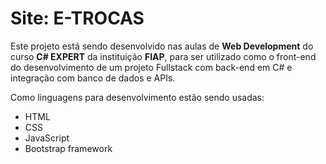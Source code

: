 # Site: E-TROCAS

Este projeto está sendo desenvolvido nas aulas de <b>Web Development</b> do curso <b>C# EXPERT</b> da instituição <b>FIAP</b>, para ser utilizado como o front-end do desenvolvimento
de um projeto Fullstack com back-end em C# e integração com banco de dados e APIs.

Como linguagens para desenvolvimento estão sendo usadas:
- HTML
- CSS
- JavaScript
- Bootstrap framework
